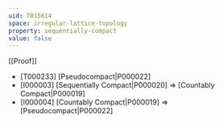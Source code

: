 ```yaml
---
uid: T015614
space: irregular-lattice-topology
property: sequentially-compact
value: false
---
```

[[Proof]]

* [T000233] [Pseudocompact|P000022]
* [I000003] [Sequentially Compact|P000020] => [Countably Compact|P000019]
* [I000004] [Countably Compact|P000019] => [Pseudocompact|P000022]

